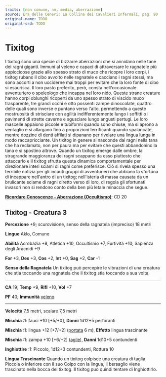```yaml
---
traits: [non comune, nm, media, aberrazione]
source: Era delle Ceneri: La Collina dei Cavalieri Infernali, pag. 90
original-name: TODO
original-srd: TODO
---
```


# Tixitog

I tixitog sono una specie di bizzarre aberrazioni che si annidano nelle tane dei
ragni giganti. Immuni al veleno e capaci di attraversare le ragnatele più
appiccicose grazie allo spesso strato di muco che ricopre i loro corpi, i
tixitog rubano il cibo avvolto nelle ragnatele e cacciano i ragni stessi, ma
sono accorti a non ucciderne mai troppi per evitare che la loro fonte di cibo si
esaurisca. Il loro pasto preferito, però, consta nell'occasionale avventuriero o
speleologo che incappa nel loro nido. Queste strane creature hanno corpi
oblunghi ricoperti da uno spesso strato di viscido muco trasparente, tre grandi
occhi e otto possenti zampe dinoccolate, quattro delle quali sono inverse e
puntano verso l'alto, permettendo a queste mostruosità di strisciare con agilità
indifferentemente lungo i soffitti o i pavimenti di strette caverne e sgusciare
lungo angusti pertugi. Le loro mascelle appaiono piccole e tubiformi quando sono
chiuse, ma si aprono a ventaglio e si allargano fino a proporzioni terrificanti
quando spalancate, mentre dozzine di denti affilati si dipanano per rivelare una
lingua lunga in modo raccapricciante. Un tixitog in genere si nasconde dai ragni
nella tana che ha reclamato, non per paura ma per evitare che questi abbandonino
la tana e si spostino altrove. Quando un tixitog emerge dalle ombre, la
stragrande maggioranza dei ragni scappano da esso piuttosto che attaccarlo e il
tixitog sfrutta questa dinamica comportamentale per direzionare interi sciami di
ragni come preferisce. Ciò si rivela spesso una terribile notizia per gli
incauti gruppi di avventurieri che abbiano la sfortuna di incappare nell'antro
di un tixitog; nell'isteria di massa causata da un brulicante sciame di ragni
diretto verso di loro, di regola gli sfortunati invasori non si rendono conto
della ben più letale minaccia che segue.

**[Ricordare Conoscenze - Aberrazione (Occultismo)](/azioni/abilita/ricordare-conoscenze)**:
CD 20

## Tixitog - Creatura 3

**Percezione** +9; scurovisione, senso della ragnatela (impreciso) 18 metri

**Lingue** Aklo, Comune

**Abilità** Acrobazia +8, Atletica +10, Occultismo +7, Furtività +10, Sapienza
degli Aracnidi +9

**For** +3, **Des** +3, **Cos** +2, **Int** +0, **Sag** +2, **Car** -1

**Senso della Ragnatela** Un tixitog può percepire le vibrazioni di una creatura
che stia toccando una ragnatela che il tixitog stia toccando a sua volta.

---

**CA** 19; **Temp** +9, **Rifl** +10, **Vol** +7

**PF** 40; **Immunità** [veleno](/tratti/veleno)

---

**Velocità** 7,5 metri, scalare 7,5 metri

**Mischia** :1: fauci +10 \[+5/+0], **Danni** 1d12+5 perforanti

**Mischia** :1: lingua +12 \[+7/+2] ([portata](/tratti/portata) 6 m),
**Effetto** lingua trascinante

**Mischia** :1: zampa +10 \[+6/+2] ([agile](/tratti/agile)), **Danni** 1d10+5
contundenti

**Inghiottire** :1: Piccolo, 1d12+3 contundenti, Rottura 10

**Lingua Trascinante** Quando un tixitog colpisce una creatura di taglia Piccola
o inferiore con il suo Colpo con la lingua, il bersaglio viene trascinato nella
bocca del tixitog. Il tixitog può quindi tentare di Inghiottirlo.
